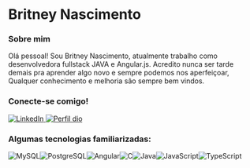 # Britney Nascimento

### Sobre mim
Olá pessoal! Sou Britney Nascimento, atualmente trabalho como desenvolvedora fullstack JAVA e Angular.js. Acredito nunca ser tarde demais pra aprender algo novo e sempre podemos nos aperfeiçoar, Qualquer conhecimento e melhoria são sempre bem vindos.

### Conecte-se comigo!
[![LinkedIn](https://img.shields.io/badge/LinkedIn-FFB6C1?style=for-the-badge&logo=linkedin&logoColor=0E76A8)](https://www.linkedin.com/in/britney-nascimento-1445b820a/)<a href="https://web.dio.me/users/britneyisabel42">
           <img align="" alt="Perfil dio" src="https://img.shields.io/badge/Meu%20perfil%20DIO-pink">
        </a>

### Algumas tecnologias familiarizadas:
![MySQL](https://img.shields.io/badge/MySQL-FFB6C1?style=for-the-badge&logo=mysql&logoColor=005C84)![PostgreSQL](https://img.shields.io/badge/PostgreSQL-FFB6C1?style=for-the-badge&logo=postgresql)![Angular](https://img.shields.io/badge/Angular-FFB6C1?style=for-the-badge&logo=angular&logoColor=C3002F)![C](https://img.shields.io/badge/C-FFB6C1?style=for-the-badge&logo=c)![Java](https://img.shields.io/badge/Java-FFB6C1?style=for-the-badge&logo=java)![JavaScript](https://img.shields.io/badge/JavaScript-FFB6C1?style=for-the-badge&logo=javascript)![TypeScript](https://img.shields.io/badge/TypeScript-FFB6C1?style=for-the-badge&logo=typescript)
